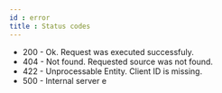 ```yaml
---
id : error
title : Status codes
---
```


- 200 - Ok. Request was executed successfuly.
- 404 - Not found. Requested source was not found.
- 422 - Unprocessable Entity. Client ID is missing.
- 500 - Internal server e